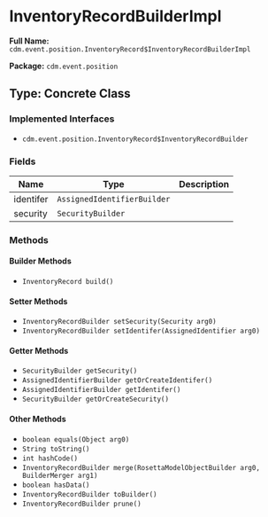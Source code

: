 # InventoryRecordBuilderImpl

**Full Name:** `cdm.event.position.InventoryRecord$InventoryRecordBuilderImpl`

**Package:** `cdm.event.position`

## Type: Concrete Class

### Implemented Interfaces

- `cdm.event.position.InventoryRecord$InventoryRecordBuilder`

### Fields

| Name | Type | Description |
|------|------|-------------|
| identifer | `AssignedIdentifierBuilder` |  |
| security | `SecurityBuilder` |  |

### Methods

#### Builder Methods

- `InventoryRecord build()`

#### Setter Methods

- `InventoryRecordBuilder setSecurity(Security arg0)`
- `InventoryRecordBuilder setIdentifer(AssignedIdentifier arg0)`

#### Getter Methods

- `SecurityBuilder getSecurity()`
- `AssignedIdentifierBuilder getOrCreateIdentifer()`
- `AssignedIdentifierBuilder getIdentifer()`
- `SecurityBuilder getOrCreateSecurity()`

#### Other Methods

- `boolean equals(Object arg0)`
- `String toString()`
- `int hashCode()`
- `InventoryRecordBuilder merge(RosettaModelObjectBuilder arg0, BuilderMerger arg1)`
- `boolean hasData()`
- `InventoryRecordBuilder toBuilder()`
- `InventoryRecordBuilder prune()`

